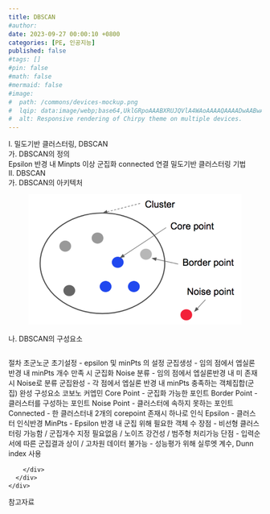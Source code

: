 ```yaml
---
title: DBSCAN
#author: 
date: 2023-09-27 00:00:10 +0800
categories: [PE, 인공지능]
published: false
#tags: []
#pin: false
#math: false
#mermaid: false
#image:
#  path: /commons/devices-mockup.png
#  lqip: data:image/webp;base64,UklGRpoAAABXRUJQVlA4WAoAAAAQAAAADwAABwAAQUxQSDIAAAARL0AmbZurmr57yyIiqE8oiG0bejIYEQTgqiDA9vqnsUSI6H+oAERp2HZ65qP/VIAWAFZQOCBCAAAA8AEAnQEqEAAIAAVAfCWkAALp8sF8rgRgAP7o9FDvMCkMde9PK7euH5M1m6VWoDXf2FkP3BqV0ZYbO6NA/VFIAAAA
#  alt: Responsive rendering of Chirpy theme on multiple devices.
---
```


<div class="post-wrap">
  <div class="para">
    <div class="para-title">
      I. 밀도기반 클러스터링, DBSCAN
    </div>
    <div class="para-cntnt">
      <div class="para">
        <div class="para-title">
          가. DBSCAN의 정의
        </div>
        <div class="para-cntnt">
            Epsilon 반경 내 Minpts 이상 군집화 connected 연결 밀도기반 클러스터링 기법
        </div>
      </div>
    </div>
  </div>
  
  <div class="para">
    <div class="para-title">
      II. DBSCAN
    </div>
    <div class="para-cntnt">
      <div class="para">
        <div class="para-title">
          가. DBSCAN의 아키텍처
        </div>
        <div class="para-cntnt">
          <figure class="post-figure">
            <img src="/assets/img/posts/DBSCAN.png" alt="DBSCAN">
<!--            <figcaption>Source: Unveiling the Metaverse: Exploring Emerging Trends, Multifaceted Perspectives, and Future Challenges</figcaption>-->
          </figure>
        </div>
      </div>
      <div class="para">
        <div class="para-title">
          나. DBSCAN의 구성요소
        </div>
        <div class="para-cntnt">
          <table class="post-table">
          </table>
          절차 초군노군
  초기설정 - epsilon 및 minPts 의 설정
  군집생성 - 임의 점에서 엡실론 반경 내 minPts 개수 만족 시 군집화
  Noise 분류 - 임의 점에서 엡실론반경 내 미 존재 시 Noise로 분류
  군집완성 - 각 점에서 엡실론 반경 내 minPts 충족하는 객체집합(군집) 완성
구성요소 코보노 커엡민
  Core Point - 군집화 가능한 포인트
  Border Point - 클러스터를 구성하는 포인트
  Noise Point - 클러스터에 속하지 못하는 포인트
  Connected - 한 클러스터내 2개의 corepoint 존재시 하나로 인식
  Epsilon - 클러스터 인식반경
  MinPts - Epsilon 반경 내 군집 위해 필요한 객체 수
장점 - 비선형 클러스터링 가능함 / 군집개수 지정 필요없음 / 노이즈 강건성 / 범주형 처리가능
단점 - 입력순서에 따른 군집결과 상이 / 고차원 데이터 불가능
- 성능평가 위해 실루엣 계수, Dunn index 사용

        </div>
      </div>
    </div>
  </div>

  <div class="refr-wrap">
    <div class="refr-title">
        참고자료
    </div>
    <ol class="refr-list">
    <!--    <li>(나현식, 최대선) <a target="_blank" href="https://scienceon.kisti.re.kr/commons/util/originalView.do?cn=JAKO202225948430499&oCn=JAKO202225948430499&dbt=JAKO&journal=NJOU00291864">메타버스 보안 위협 요소 및 대응 방안 검토</a></li>-->
    <!--    <li>(M. Uddin, S. Manickam, H. Ullah, M. Obaidat and A. Dandoush) <a target="_blank" href="https://ieeexplore.ieee.org/abstract/document/10138386">Unveiling the Metaverse: Exploring Emerging Trends, Multifaceted Perspectives, and Future Challenges</a></li>-->
    </ol>
  </div>
</div>
